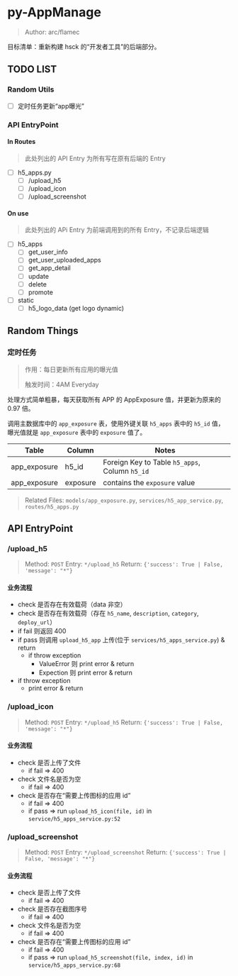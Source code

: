 # py-AppManage

> Author: arc/flamec

目标清单：重新构建 hsck 的“开发者工具”的后端部分。

## TODO LIST

### Random Utils

- [ ] 定时任务更新“app曝光”

### API EntryPoint

#### In Routes

> 此处列出的 API Entry 为所有写在原有后端的 Entry

- [ ] h5_apps.py
  - [ ] /upload_h5
  - [ ] /upload_icon
  - [ ] /upload_screenshot

#### On use

>  此处列出的 APi Entry 为前端调用到的所有 Entry，不记录后端逻辑

- [ ] h5_apps
  - [ ] get_user_info
  - [ ] get_user_uploaded_apps
  - [ ] get_app_detail
  - [ ] update
  - [ ] delete
  - [ ] promote
- [ ] static
  - [ ] h5_logo_data (get logo dynamic)

## Random Things

### 定时任务

> 作用：每日更新所有应用的曝光值
>
> 触发时间：4AM Everyday

处理方式简单粗暴，每天获取所有 APP 的 AppExposure 值，并更新为原来的 0.97 倍。

调用主数据库中的 `app_exposure` 表，使用外键关联 `h5_apps` 表中的 `h5_id` 值，
曝光值就是 `app_exposure` 表中的 `exposure` 值了。

| Table        | Column   | Notes                                          |
|--------------|----------|------------------------------------------------|
| app_exposure | h5_id    | Foreign Key to Table `h5_apps`, Column `h5_id` |
| app_exposure | exposure | contains the `exposure` value                  |

> Related Files: `models/app_exposure.py`, `services/h5_app_service.py`, `routes/h5_apps.py`

## API EntryPoint

### /upload_h5

> Method: `POST`
> Entry: `*/upload_h5`
> Return: `{'success': True | False, 'message': "*"}`

#### 业务流程

- check 是否存在有效载荷（data 非空）
- check 是否存在有效载荷（存在 `h5_name`, `description`, `category`, `deploy_url`）
- if fail 则返回 400
- if pass 则调用 `upload_h5_app` 上传(位于 `services/h5_apps_service.py`) & return
  - if throw exception
    - ValueError 则 print error & return
    - Expection 则 print error & return
- if throw exception
  - print error & return

### /upload_icon

> Method: `POST`
> Entry: `*/upload_h5`
> Return: `{'success': True | False, 'message': "*"}`

#### 业务流程

- check 是否上传了文件
  - if fail => 400
- check 文件名是否为空
  - if fail => 400
- check 是否存在“需要上传图标的应用 id”
  - if fail => 400
  - if pass => run `upload_h5_icon(file, id)` in `service/h5_apps_service.py:52`

### /upload_screenshot

> Method: `POST`
> Entry: `*/upload_screenshot`
> Return: `{'success': True | False, 'message': "*"}`

#### 业务流程

- check 是否上传了文件
  - if fail => 400
- check 是否存在截图序号
  - if fail => 400
- check 文件名是否为空
  - if fail => 400
- check 是否存在“需要上传图标的应用 id”
  - if fail => 400
  - if pass => run `upload_h5_screenshot(file, index, id)` in `service/h5_apps_service.py:68`
